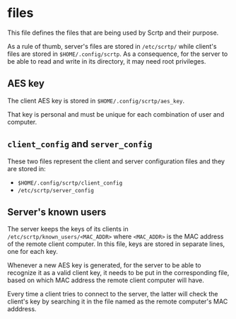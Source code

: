 # files

This file defines the files that are being used by Scrtp and their purpose.

As a rule of thumb, server's files are stored in `/etc/scrtp/` while client's
files are stored in `$HOME/.config/scrtp`. As a consequence, for the server to
be able to read and write in its directory, it may need root privileges.

## AES key

The client AES key is stored in `$HOME/.config/scrtp/aes_key`.

That key is personal and must be unique for each combination of user and
computer.

## `client_config` and `server_config`

These two files represent the client and server configuration files and they are
stored in:

 - `$HOME/.config/scrtp/client_config`
 - `/etc/scrtp/server_config`

## Server's known users

The server keeps the keys of its clients in `/etc/scrtp/known_users/<MAC_ADDR>`
where `<MAC_ADDR>` is the MAC address of the remote client computer. In this
file, keys are stored in separate lines, one for each key.

Whenever a new AES key is generated, for the server to be able to recognize it
as a valid client key, it needs to be put in the corresponding file, based on
which MAC address the remote client computer will have.

Every time a client tries to connect to the server, the latter will check the
client's key by searching it in the file named as the remote computer's MAC
adddress.
